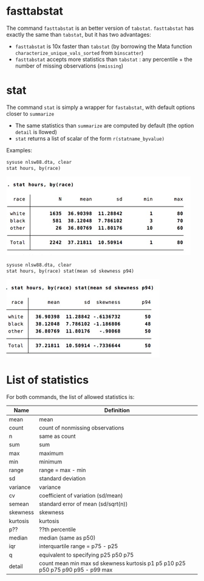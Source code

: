 # fasttabstat

The command `fasttabstat` is an better version of `tabstat`. `fasttabstat` has exactly the same than `tabstat`, but it has two advantages:
- `fasttabstat`  is 10x faster than `tabstat`  (by borrowing the Mata function `characterize_unique_vals_sorted` from `binscatter`)
- `fasttabstat` accepts more statistics than `tabstat` : any percentile + the number of missing observations (`nmissing`)


# stat
The command `stat` is simply a wrapper for `fastabstat`, with default options closer to `summarize` 
-  The same statistics than `summarize` are computed by default (the option `detail` is llowed)
- `stat` returns a list of scalar of the form `r(statname_byvalue)`


Examples:
```
sysuse nlsw88.dta, clear
stat hours, by(race) 
```
![](img/sum.jpg)

```
sysuse nlsw88.dta, clear
stat hours, by(race) stat(mean sd skewness p94)
```
![](img/sum2.jpg)


# List of statistics

For both commands, the list of allowed statistics is:

Name | Definition
---|---
mean          | mean
count         | count of nonmissing observations
n             | same as count
sum           | sum
max           | maximum
min           | minimum
range         | range = max - min
sd            | standard deviation
variance      | variance
cv            | coefficient of variation (sd/mean)
semean        | standard error of mean (sd/sqrt(n))
skewness      | skewness
kurtosis      | kurtosis
p??			|	??th percentile
median        | median (same as p50)
iqr           | interquartile range = p75 - p25
q             | equivalent to specifying p25 p50 p75
detail			| count mean min max sd skewness kurtosis p1 p5 p10 p25 p50 p75 p90 p95 - p99 max


